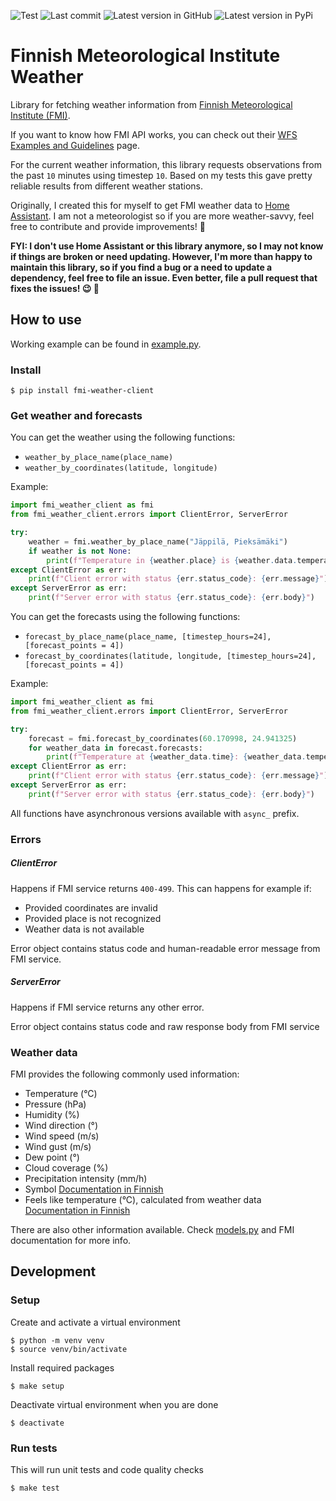 ![Test](https://github.com/saaste/fmi-weather-client/actions/workflows/pythonpackage.yml/badge.svg?branch=master)
![Last commit](https://img.shields.io/github/last-commit/saaste/fmi-weather-client)
![Latest version in GitHub](https://img.shields.io/github/v/release/saaste/fmi-weather-client?include_prereleases)
![Latest version in PyPi](https://img.shields.io/pypi/v/fmi-weather-client)

# Finnish Meteorological Institute Weather
Library for fetching weather information from
[Finnish Meteorological Institute (FMI)](https://en.ilmatieteenlaitos.fi/open-data). 

If you want to know how FMI API works, you can check out their [WFS Examples and Guidelines](https://en.ilmatieteenlaitos.fi/open-data-manual-wfs-examples-and-guidelines) page.

For the current weather information, this library requests observations from the past `10` minutes using timestep `10`. Based on my tests this gave pretty reliable results from different weather stations.

Originally, I created this for myself to get FMI weather data to [Home Assistant](https://www.home-assistant.io/). I am not a meteorologist so if you are more weather-savvy, feel free to contribute and provide improvements! 💖

**FYI: I don't use Home Assistant or this library anymore, so I may not know if things are broken or need updating. However, I'm more than happy to maintain this library, so if you find a bug or a need to update a dependency, feel free to file an issue. Even better, file a pull request that fixes the issues! 😉 💖**

## How to use

Working example can be found in [example.py](example.py).

### Install

```
$ pip install fmi-weather-client 
```

### Get weather and forecasts
You can get the weather using the following functions:
- `weather_by_place_name(place_name)`
- `weather_by_coordinates(latitude, longitude)`

Example:
```python
import fmi_weather_client as fmi
from fmi_weather_client.errors import ClientError, ServerError

try:
    weather = fmi.weather_by_place_name("Jäppilä, Pieksämäki")
    if weather is not None:
        print(f"Temperature in {weather.place} is {weather.data.temperature}")
except ClientError as err:
    print(f"Client error with status {err.status_code}: {err.message}")
except ServerError as err:
    print(f"Server error with status {err.status_code}: {err.body}")
```

You can get the forecasts using the following functions:
- `forecast_by_place_name(place_name, [timestep_hours=24], [forecast_points = 4])`
- `forecast_by_coordinates(latitude, longitude, [timestep_hours=24], [forecast_points = 4])`

Example:
```python
import fmi_weather_client as fmi
from fmi_weather_client.errors import ClientError, ServerError

try:
    forecast = fmi.forecast_by_coordinates(60.170998, 24.941325)
    for weather_data in forecast.forecasts:
        print(f"Temperature at {weather_data.time}: {weather_data.temperature}")
except ClientError as err:
    print(f"Client error with status {err.status_code}: {err.message}")
except ServerError as err:
    print(f"Server error with status {err.status_code}: {err.body}")

```

All functions have asynchronous versions available with `async_` prefix.

### Errors

##### ClientError
Happens if FMI service returns `400-499`. This can happens for example if:
- Provided coordinates are invalid
- Provided place is not recognized
- Weather data is not available

Error object contains status code and human-readable error message from FMI service.

##### ServerError
Happens if FMI service returns any other error.

Error object contains status code and raw response body from FMI service


### Weather data
FMI provides the following commonly used information:
- Temperature (°C)
- Pressure (hPa)
- Humidity (%)
- Wind direction (°)
- Wind speed (m/s)
- Wind gust (m/s)
- Dew point (°)
- Cloud coverage (%)
- Precipitation intensity (mm/h)
- Symbol [Documentation in Finnish](https://www.ilmatieteenlaitos.fi/latauspalvelun-pikaohje)
- Feels like temperature (°C), calculated from weather data [Documentation in Finnish](https://tietopyynto.fi/files/foi/2940/feels_like-1.pdf)


There are also other information available. Check [models.py](fmi_weather_client/models.py) and FMI documentation for
more info.

## Development

### Setup
Create and activate a virtual environment
```
$ python -m venv venv
$ source venv/bin/activate
```

Install required packages
```
$ make setup
```

Deactivate virtual environment when you are done
```
$ deactivate
```

### Run tests
This will run unit tests and code quality checks
```
$ make test
```
